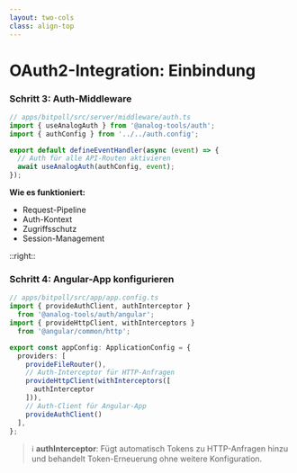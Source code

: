 ```yaml
---
layout: two-cols
class: align-top
---
```


# OAuth2-Integration: Einbindung

### Schritt 3: Auth-Middleware

```typescript
// apps/bitpoll/src/server/middleware/auth.ts
import { useAnalogAuth } from '@analog-tools/auth';
import { authConfig } from '../../auth.config';

export default defineEventHandler(async (event) => {
  // Auth für alle API-Routen aktivieren
  await useAnalogAuth(authConfig, event);
});
```

**Wie es funktioniert:**
- <carbon-network-3 /> Request-Pipeline
- <carbon-user /> Auth-Kontext
- <carbon-security /> Zugriffsschutz
- <carbon-security /> Session-Management

::right::

### Schritt 4: Angular-App konfigurieren

```typescript
// apps/bitpoll/src/app/app.config.ts
import { provideAuthClient, authInterceptor } 
  from '@analog-tools/auth/angular';
import { provideHttpClient, withInterceptors } 
  from '@angular/common/http';

export const appConfig: ApplicationConfig = {
  providers: [
    provideFileRouter(),
    // Auth-Interceptor für HTTP-Anfragen
    provideHttpClient(withInterceptors([
      authInterceptor
    ])),
    // Auth-Client für Angular-App
    provideAuthClient()
  ],
};
```

> ℹ️ **authInterceptor**: Fügt automatisch Tokens zu HTTP-Anfragen hinzu und behandelt Token-Erneuerung ohne weitere Konfiguration.
